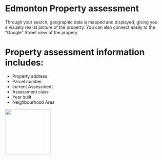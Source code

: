 # Edmonton Property assessment
Through your search, geographic data is mapped and displayed, giving you a visually realist picture of the property. You can also connect easily to the  "Google" Street view of the propery.

# Property assessment information includes:

- Property address
- Parcel number
- current Assessment
- Assessment class
- Year built
- Neighbourhood Area

<a href="#"><img src="https://cdn.rawgit.com/maharshmellow/550f99fcf7934352e83bb29d85176a04/raw/97e9b2d71bb78961605685ab372c134150c6bd40/demo.svg" width="150px;"/></a>